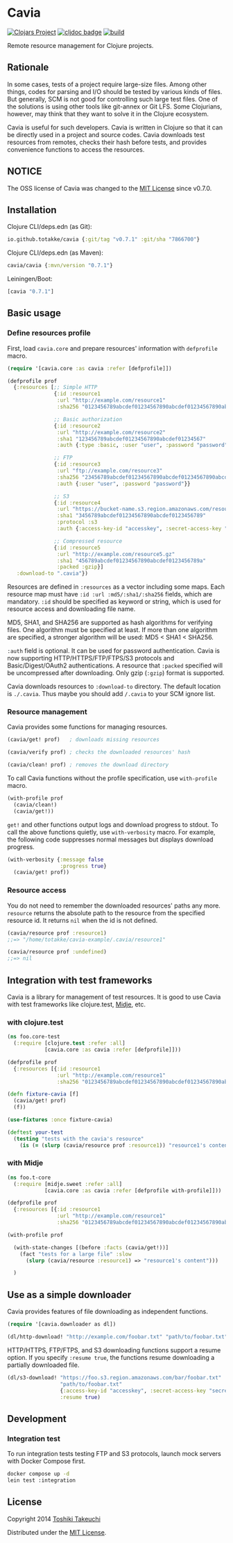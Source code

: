# Cavia

[![Clojars Project](https://img.shields.io/clojars/v/cavia.svg)](https://clojars.org/cavia)
[![cljdoc badge](https://cljdoc.org/badge/cavia/cavia)](https://cljdoc.org/d/cavia/cavia)
[![build](https://github.com/totakke/cavia/actions/workflows/build.yml/badge.svg)](https://github.com/totakke/cavia/actions/workflows/build.yml)

Remote resource management for Clojure projects.

## Rationale

In some cases, tests of a project require large-size files. Among other things,
codes for parsing and I/O should be tested by various kinds of files. But
generally, SCM is not good for controlling such large test files. One of the
solutions is using other tools like git-annex or Git LFS. Some Clojurians,
however, may think that they want to solve it in the Clojure ecosystem.

Cavia is useful for such developers. Cavia is written in Clojure so that it can
be directly used in a project and source codes. Cavia downloads test resources
from remotes, checks their hash before tests, and provides convenience
functions to access the resources.

## NOTICE

The OSS license of Cavia was changed to the [MIT License](LICENSE) since v0.7.0.

## Installation

Clojure CLI/deps.edn (as Git):

```clojure
io.github.totakke/cavia {:git/tag "v0.7.1" :git/sha "7866700"}
```

Clojure CLI/deps.edn (as Maven):

```clojure
cavia/cavia {:mvn/version "0.7.1"}
```

Leiningen/Boot:

```clojure
[cavia "0.7.1"]
```

## Basic usage

### Define resources profile

First, load `cavia.core` and prepare resources' information with `defprofile`
macro.

```clojure
(require '[cavia.core :as cavia :refer [defprofile]])

(defprofile prof
  {:resources [;; Simple HTTP
               {:id :resource1
                :url "http://example.com/resource1"
                :sha256 "0123456789abcdef01234567890abcdef01234567890abcdef01234567890abc"}

               ;; Basic authorization
               {:id :resource2
                :url "http://example.com/resource2"
                :sha1 "123456789abcdef01234567890abcdef01234567"
                :auth {:type :basic, :user "user", :password "password"}}

               ;; FTP
               {:id :resource3
                :url "ftp://example.com/resource3"
                :sha256 "23456789abcdef01234567890abcdef01234567890abcdef01234567890abcde"
                :auth {:user "user", :password "password"}}

               ;; S3
               {:id :resource4
                :url "https://bucket-name.s3.region.amazonaws.com/resource4"
                :sha1 "3456789abcdef01234567890abcdef0123456789"
                :protocol :s3
                :auth {:access-key-id "accesskey", :secret-access-key "secretkey"}}

               ;; Compressed resource
               {:id :resource5
                :url "http://example.com/resource5.gz"
                :sha1 "456789abcdef01234567890abcdef0123456789a"
                :packed :gzip}]
   :download-to ".cavia"})
```

Resources are defined in `:resources` as a vector including some maps. Each
resource map must have `:id :url :md5/:sha1/:sha256` fields, which are
mandatory. `:id` should be specified as keyword or string, which is used for
resource access and downloading file name.

MD5, SHA1, and SHA256 are supported as hash algorithms for verifying files. One
algorithm must be specified at least. If more than one algorithm are specified,
a stronger algorithm will be used: MD5 < SHA1 < SHA256.

`:auth` field is optional. It can be used for password authentication.
Cavia is now supporting HTTP/HTTPS/FTP/FTPS/S3 protocols and Basic/Digest/OAuth2
authentications. A resource that `:packed` specified will be uncompressed after
downloading. Only gzip (`:gzip`) format is supported.

Cavia downloads resources to `:download-to` directory. The default location is
`./.cavia`. Thus maybe you should add `/.cavia` to your SCM ignore list.

### Resource management

Cavia provides some functions for managing resources.

```clojure
(cavia/get! prof)   ; downloads missing resources

(cavia/verify prof) ; checks the downloaded resources' hash

(cavia/clean! prof) ; removes the download directory
```

To call Cavia functions without the profile specification, use `with-profile`
macro.

```clojure
(with-profile prof
  (cavia/clean!)
  (cavia/get!))
```

`get!` and other functions output logs and download progress to stdout. To call
the above functions quietly, use `with-verbosity` macro. For example, the
following code suppresses normal messages but displays download progress.

```clojure
(with-verbosity {:message false
                 :progress true}
  (cavia/get! prof))
```

### Resource access

You do not need to remember the downloaded resources' paths any more. `resource`
returns the absolute path to the resource from the specified resource id. It
returns `nil` when the id is not defined.

```clojure
(cavia/resource prof :resource1)
;;=> "/home/totakke/cavia-example/.cavia/resource1"

(cavia/resource prof :undefined)
;;=> nil
```

## Integration with test frameworks

Cavia is a library for management of test resources. It is good to use Cavia
with test frameworks like clojure.test,
[Midje](https://github.com/marick/Midje), etc.

### with clojure.test

```clojure
(ns foo.core-test
  (:require [clojure.test :refer :all]
            [cavia.core :as cavia :refer [defprofile]]))

(defprofile prof
  {:resources [{:id :resource1
                :url "http://example.com/resource1"
                :sha256 "0123456789abcdef01234567890abcdef01234567890abcdef01234567890abc"}]})

(defn fixture-cavia [f]
  (cavia/get! prof)
  (f))

(use-fixtures :once fixture-cavia)

(deftest your-test
  (testing "tests with the cavia's resource"
    (is (= (slurp (cavia/resource prof :resource1)) "resource1's content")))
```

### with Midje

```clojure
(ns foo.t-core
  (:require [midje.sweet :refer :all]
            [cavia.core :as cavia :refer [defprofile with-profile]]))

(defprofile prof
  {:resources [{:id :resource1
                :url "http://example.com/resource1"
                :sha256 "0123456789abcdef01234567890abcdef01234567890abcdef01234567890abc"}]})

(with-profile prof

  (with-state-changes [(before :facts (cavia/get!))]
    (fact "tests for a large file" :slow
      (slurp (cavia/resource :resource1) => "resource1's content")))

  )
```

## Use as a simple downloader

Cavia provides features of file downloading as independent functions.

```clojure
(require '[cavia.downloader as dl])

(dl/http-download! "http://example.com/foobar.txt" "path/to/foobar.txt")
```

HTTP/HTTPS, FTP/FTPS, and S3 downloading functions support a resume option. If
you specify `:resume true`, the functions resume downloading a partially
downloaded file.

```clojure
(dl/s3-download! "https://foo.s3.region.amazonaws.com/bar/foobar.txt"
                 "path/to/foobar.txt"
                 {:access-key-id "accesskey", :secret-access-key "secretkey"}
                 :resume true)
```

## Development

### Integration test

To run integration tests testing FTP and S3 protocols, launch mock servers with
Docker Compose first.

```sh
docker compose up -d
lein test :integration
```

## License

Copyright 2014 [Toshiki Takeuchi](https://totakke.net/)

Distributed under the [MIT License](LICENSE).
